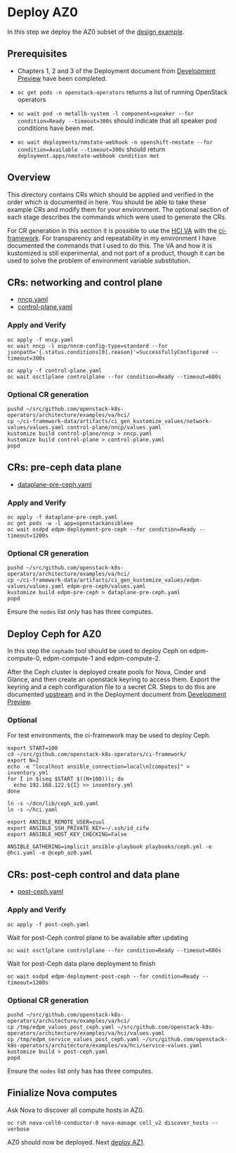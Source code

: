 # Deploy AZ0

In this step we deploy the AZ0 subset of
the [design example](../design.md).

## Prerequisites

- Chapters 1, 2 and 3 of the Deployment document from
  [Development Preview](https://access.redhat.com/rhosp-18-dev-preview-3-release-notes)
  have been completed.

- `oc get pods -n openstack-operators` returns a list of running
  OpenStack operators

- `oc wait pod -n metallb-system -l component=speaker --for
  condition=Ready --timeout=300s` should indicate that all
  speaker pod conditions have been met.

- `oc wait deployments/nmstate-webhook -n openshift-nmstate --for
  condition=Available --timeout=300s` should return
  `deployment.apps/nmstate-webhook condition met`

## Overview

This directory contains CRs which should be applied and verified in
the order which is documented in here. You should be able to
take these example CRs and modify them for your environment. The
optional section of each stage describes the commands which were used
to generate the CRs.

For CR generation in this section it is possible to use the
[HCI VA](https://github.com/openstack-k8s-operators/architecture/tree/main/examples/va/hci)
with the
[ci-framework](https://github.com/openstack-k8s-operators/ci-framework).
For transparency and repeatability in my environment I have documented
the commands that I used to do this. The VA and how it is kustomized
is still experimental, and not part of a product, though it can be used
to solve the problem of environment variable substitution.

## CRs: networking and control plane

- [nncp.yaml](nncp.yaml)
- [control-plane.yaml](control-plane.yaml)

### Apply and Verify

```
oc apply -f nncp.yaml
oc wait nncp -l osp/nncm-config-type=standard --for jsonpath='{.status.conditions[0].reason}'=SuccessfullyConfigured --timeout=300s
```

```
oc apply -f control-plane.yaml
oc wait osctlplane controlplane --for condition=Ready --timeout=600s
```

### Optional CR generation

```
pushd ~/src/github.com/openstack-k8s-operators/architecture/examples/va/hci/
cp ~/ci-framework-data/artifacts/ci_gen_kustomize_values/network-values/values.yaml control-plane/nncp/values.yaml
kustomize build control-plane/nncp > nncp.yaml
kustomize build control-plane > control-plane.yaml
popd
```

## CRs: pre-ceph data plane

- [dataplane-pre-ceph.yaml](dataplane-pre-ceph.yaml)

### Apply and Verify

```
oc apply -f dataplane-pre-ceph.yaml
oc get pods -w -l app=openstackansibleee
oc wait osdpd edpm-deployment-pre-ceph --for condition=Ready --timeout=1200s
```

### Optional CR generation

```
pushd ~/src/github.com/openstack-k8s-operators/architecture/examples/va/hci/
cp ~/ci-framework-data/artifacts/ci_gen_kustomize_values/edpm-values/values.yaml edpm-pre-ceph/values.yaml
kustomize build edpm-pre-ceph > dataplane-pre-ceph.yaml
popd
```
Ensure the `nodes` list only has has three computes.

## Deploy Ceph for AZ0

In this step the `cephadm` tool should be used to deploy Ceph on
edpm-compute-0, edpm-compute-1 and edpm-compute-2.

After the Ceph cluster is deployed create pools for Nova, Cinder and
Glance, and then create an openstack keyring to access them. Export
the keyring and a ceph configuration file to a secret CR. Steps to
do this are documented
[upstream](https://github.com/openstack-k8s-operators/docs/blob/main/ceph.md)
and in the Deployment document from
[Development Preview](https://access.redhat.com/rhosp-18-dev-preview-3-release-notes).

### Optional

For test environments, the ci-framework may be used to deploy Ceph.

```
export START=100
cd ~/src/github.com/openstack-k8s-operators/ci-framework/
export N=2
echo -e "localhost ansible_connection=local\n[computes]" > inventory.yml
for I in $(seq $START $((N+100))); do
  echo 192.168.122.${I} >> inventory.yml
done

ln -s ~/dcn/lib/ceph_az0.yaml
ln -s ~/hci.yaml

export ANSIBLE_REMOTE_USER=zuul
export ANSIBLE_SSH_PRIVATE_KEY=~/.ssh/id_cifw
export ANSIBLE_HOST_KEY_CHECKING=False

ANSIBLE_GATHERING=implicit ansible-playbook playbooks/ceph.yml -e @hci.yaml -e @ceph_az0.yaml
```

## CRs: post-ceph control and data plane

- [post-ceph.yaml](post-ceph.yaml)

### Apply and Verify
```
oc apply -f post-ceph.yaml
```
Wait for post-Ceph control plane to be available after updating
```
oc wait osctlplane controlplane --for condition=Ready --timeout=600s
```
Wait for post-Ceph data plane deployment to finish
```
oc wait osdpd edpm-deployment-post-ceph --for condition=Ready --timeout=1200s
```

### Optional CR generation
```
pushd ~/src/github.com/openstack-k8s-operators/architecture/examples/va/hci/
cp /tmp/edpm_values_post_ceph.yaml ~/src/github.com/openstack-k8s-operators/architecture/examples/va/hci/values.yaml
cp /tmp/edpm_service_values_post_ceph.yaml ~/src/github.com/openstack-k8s-operators/architecture/examples/va/hci/service-values.yaml
kustomize build > post-ceph.yaml
popd
```
Ensure the `nodes` list only has has three computes.

## Finialize Nova computes

Ask Nova to discover all compute hosts in AZ0.
```
oc rsh nova-cell0-conductor-0 nova-manage cell_v2 discover_hosts --verbose
```

AZ0 should now be deployed. Next [deploy AZ1](../az1).

